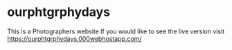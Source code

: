 # ourphtgrphydays
This is a Photographers website
If you would like to see the live version visit
https://ourphtgrphydays.000webhostapp.com/
